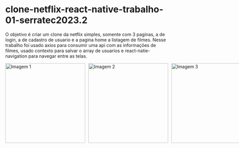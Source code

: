 # clone-netflix-react-native-trabalho-01-serratec2023.2
O objetivo é criar um clone da netflix simples, somente com 3 paginas, a de login, a de cadastro de usuario e a pagina home a listagem de filmes. Nesse trabalho foi usado axios para consumir uma api com as informações de filmes, usado contexto para salvar o array de usuarios e react-natie-navigation para navegar entre as telas.


<div style="display:flex; justify-content: space-between;  gap: 10px;">

<img src="https://github.com/Adilson-Fernando-Neves-Ornellas/clone-netflix-react-native-trabalho-01-serratec2023.2/assets/124643112/29551499-3332-4f98-b9fd-dcbdd44040b1" alt="Imagem 1" width="250"/>

<img src="https://github.com/Adilson-Fernando-Neves-Ornellas/clone-netflix-react-native-trabalho-01-serratec2023.2/assets/124643112/fc5b6a70-207e-435a-b7b5-f851e74ad4eb" alt="Imagem 2" width="250"/>

<img src="https://github.com/Adilson-Fernando-Neves-Ornellas/clone-netflix-react-native-trabalho-01-serratec2023.2/assets/124643112/67f4e594-0776-41a9-b077-f788329e053a" alt="Imagem 3" width="250"/>

</div>

